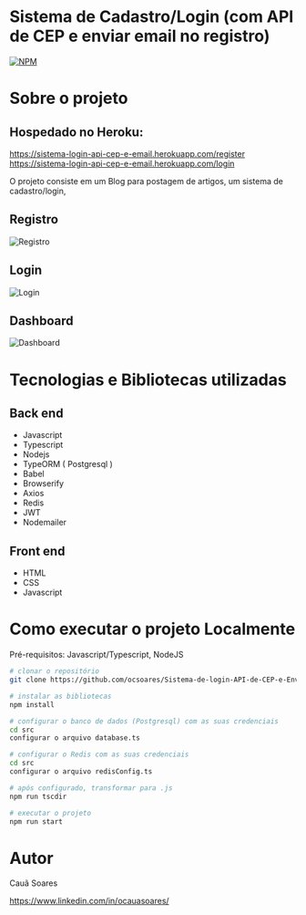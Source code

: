 # Sistema de Cadastro/Login (com API de CEP e enviar email no registro)
[![NPM](https://img.shields.io/npm/l/react)](https://github.com/neliocursos/exemplo-readme/blob/main/LICENSE) 

# Sobre o projeto

## Hospedado no Heroku:<br>
https://sistema-login-api-cep-e-email.herokuapp.com/register <br>
https://sistema-login-api-cep-e-email.herokuapp.com/login

O projeto consiste em um Blog para postagem de artigos, um sistema de cadastro/login, 

## Registro
![Registro](https://raw.githubusercontent.com/ocsoares/Sistema-de-login-API-de-CEP-e-Enviar-email-DeployHeroku/master/assets/registro.jpg)

## Login
![Login](https://raw.githubusercontent.com/ocsoares/Sistema-de-login-API-de-CEP-e-Enviar-email-DeployHeroku/master/assets/login.jpg)

## Dashboard
![Dashboard](https://raw.githubusercontent.com/ocsoares/Sistema-de-login-API-de-CEP-e-Enviar-email-DeployHeroku/master/assets/dashboard.jpg)

# Tecnologias e Bibliotecas utilizadas
## Back end
- Javascript
- Typescript
- Nodejs
- TypeORM ( Postgresql )
- Babel
- Browserify
- Axios
- Redis
- JWT
- Nodemailer
## Front end
- HTML
- CSS
- Javascript
# Como executar o projeto **Localmente**

Pré-requisitos: Javascript/Typescript, NodeJS

```bash
# clonar o repositório
git clone https://github.com/ocsoares/Sistema-de-login-API-de-CEP-e-Enviar-email-DeployHeroku

# instalar as bibliotecas
npm install

# configurar o banco de dados (Postgresql) com as suas credenciais
cd src
configurar o arquivo database.ts

# configurar o Redis com as suas credenciais
cd src
configurar o arquivo redisConfig.ts

# após configurado, transformar para .js
npm run tscdir

# executar o projeto
npm run start
```

# Autor

Cauã Soares

https://www.linkedin.com/in/ocauasoares/
